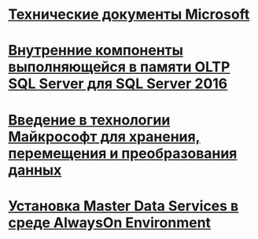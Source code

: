 # [Технические документы Microsoft](microsoft-white-papers.md)
# [Внутренние компоненты выполняющейся в памяти OLTP SQL Server для SQL Server 2016](sql-server-in-memory-oltp-internals-for-sql-server-2016.md)
# [Введение в технологии Майкрософт для хранения, перемещения и преобразования данных](introducing-microsoft-technologies-for-data-storage-movement-and-transformation.md)
# [Установка Master Data Services в среде AlwaysOn Environment](installing-master-data-services-in-an-alwayson-environment.md)
